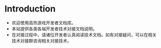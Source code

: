 # Introduction

- 欢迎使用高热游戏开发者文档库。
- 本站提供各类各端开发者技术对接文档说明。
- 在对接过程中，请诸位开发者认真阅读技术文档。如有对接疑问，可以在相关技术对接群咨询相关对接技术。